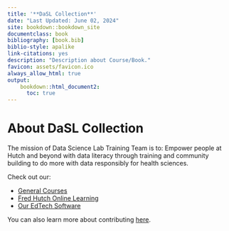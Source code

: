 ```yaml
---
title: '**DaSL Collection**'
date: "Last Updated: June 02, 2024"
site: bookdown::bookdown_site
documentclass: book
bibliography: [book.bib]
biblio-style: apalike
link-citations: yes
description: "Description about Course/Book."
favicon: assets/favicon.ico
always_allow_html: true
output:
    bookdown::html_document2:
      toc: true
---
```


# About DaSL Collection

The mission of Data Science Lab Training Team is to:
Empower people at Hutch and beyond with data literacy through training and community building to do more with data responsibly for health sciences.

Check out our:

- [General Courses](https://hutchdatascience.org/DaSL_Collection/general-courses.html)
- [Fred Hutch Online Learning](https://hutchdatascience.org/DaSL_Collection/fred-hutch-online-learning.html)
- [Our EdTech Software](https://hutchdatascience.org/DaSL_Collection/edtech-software.html)

You can also learn more about contributing [here](https://hutchdatascience.org/DaSL_Collection/faq.html).

